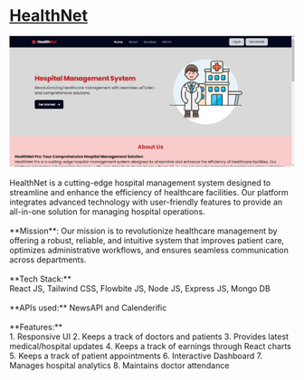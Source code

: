 # [HealthNet](https://healthnet-frontend.onrender.com/)

<img src="dashboardPrev.png">
<br>
<br>
HealthNet is a cutting-edge hospital management system designed to streamline and enhance the efficiency of healthcare facilities. Our platform integrates advanced technology with user-friendly features to provide an all-in-one solution for managing hospital operations. 
<br>
<br>
**Mission**: Our mission is to revolutionize healthcare management by offering a robust, reliable, and intuitive system that improves patient care, optimizes administrative workflows, and ensures seamless communication across departments.
<br>
<br>
**Tech Stack:**
<br>
React JS, Tailwind CSS, Flowbite JS, Node JS, Express JS, Mongo DB
<br>
<br>
**APIs used:** NewsAPI and Calenderific
<br>
<br>
**Features:**
<br>
1. Responsive UI
2. Keeps a track of doctors and patients
3. Provides latest medical/hospital updates
4. Keeps a track of earnings through React charts
5. Keeps a track of patient appointments
6. Interactive Dashboard
7. Manages hospital analytics
8. Maintains doctor attendance